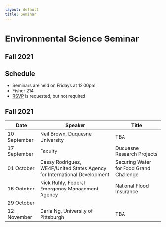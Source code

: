 ```yaml
---
layout: default
title: Seminar
---
```

# Environmental Science Seminar  
## Fall 2021  

## Schedule  
- Seminars are held on Fridays at 12:00pm  
- Fisher 214  
- [RSVP](https://bit.ly/ESsemRSVP) is requested, but not required

## Fall 2021  

|Date|Speaker|Title|
|---|---|---|
10 September|Neil Brown, Duquesne University|TBA|  
17 September|Faculty|Duquesne Research Projects|  
01 October|Cassy Rodriguez, WE4F/United States Agency for International Development|Securing Water for Food Grand Challenge|  
15 October|Nick Ruhly, Federal Emergency Management Agency|National Flood Insurance|  
29 October| |  
12 November|Carla Ng, University of Pittsburgh|TBA|  

